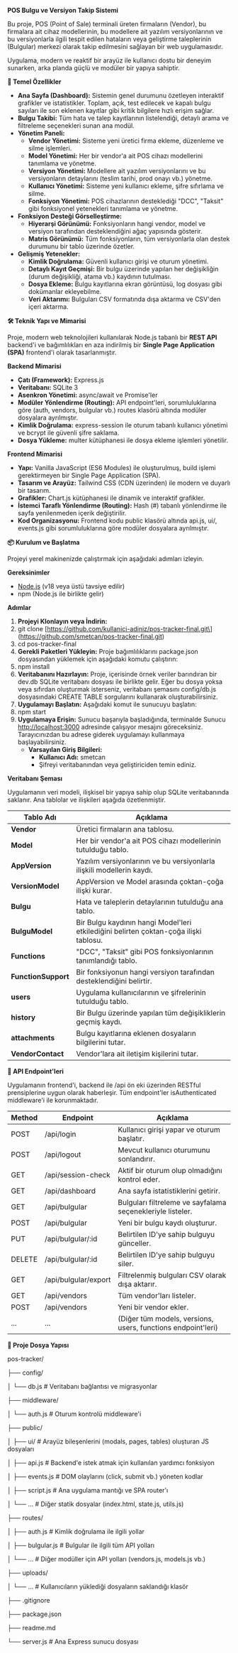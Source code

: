 **POS Bulgu ve Versiyon Takip Sistemi**

Bu proje, POS (Point of Sale) terminali üreten firmaların (Vendor), bu firmalara ait cihaz modellerinin, bu modellere ait yazılım versiyonlarının ve bu versiyonlarla ilgili tespit edilen hataların veya geliştirme taleplerinin (Bulgular) merkezi olarak takip edilmesini sağlayan bir web uygulamasıdır.

Uygulama, modern ve reaktif bir arayüz ile kullanıcı dostu bir deneyim sunarken, arka planda güçlü ve modüler bir yapıya sahiptir.

**🚀 Temel Özellikler**

- **Ana Sayfa (Dashboard):** Sistemin genel durumunu özetleyen interaktif grafikler ve istatistikler. Toplam, açık, test edilecek ve kapalı bulgu sayıları ile son eklenen kayıtlar gibi kritik bilgilere hızlı erişim sağlar.
- **Bulgu Takibi:** Tüm hata ve talep kayıtlarının listelendiği, detaylı arama ve filtreleme seçenekleri sunan ana modül.
- **Yönetim Paneli:**
  - **Vendor Yönetimi:** Sisteme yeni üretici firma ekleme, düzenleme ve silme işlemleri.
  - **Model Yönetimi:** Her bir vendor'a ait POS cihazı modellerini tanımlama ve yönetme.
  - **Versiyon Yönetimi:** Modellere ait yazılım versiyonlarını ve bu versiyonların detaylarını (teslim tarihi, prod onayı vb.) yönetme.
  - **Kullanıcı Yönetimi:** Sisteme yeni kullanıcı ekleme, şifre sıfırlama ve silme.
  - **Fonksiyon Yönetimi:** POS cihazlarının desteklediği "DCC", "Taksit" gibi fonksiyonel yetenekleri tanımlama ve yönetme.
- **Fonksiyon Desteği Görselleştirme:**
  - **Hiyerarşi Görünümü:** Fonksiyonların hangi vendor, model ve versiyon tarafından desteklendiğini ağaç yapısında gösterir.
  - **Matris Görünümü:** Tüm fonksiyonların, tüm versiyonlarla olan destek durumunu bir tablo üzerinde özetler.
- **Gelişmiş Yetenekler:**
  - **Kimlik Doğrulama:** Güvenli kullanıcı girişi ve oturum yönetimi.
  - **Detaylı Kayıt Geçmişi:** Bir bulgu üzerinde yapılan her değişikliğin (durum değişikliği, atama vb.) kaydının tutulması.
  - **Dosya Ekleme:** Bulgu kayıtlarına ekran görüntüsü, log dosyası gibi dokümanlar ekleyebilme.
  - **Veri Aktarımı:** Bulguları CSV formatında dışa aktarma ve CSV'den içeri aktarma.

**🛠️ Teknik Yapı ve Mimarisi**

Proje, modern web teknolojileri kullanılarak Node.js tabanlı bir **REST API** backend'i ve bağımlılıkları en aza indirilmiş bir **Single Page Application (SPA)** frontend'i olarak tasarlanmıştır.

**Backend Mimarisi**

- **Çatı (Framework):** Express.js
- **Veritabanı:** SQLite 3
- **Asenkron Yönetimi:** async/await ve Promise'ler
- **Modüler Yönlendirme (Routing):** API endpoint'leri, sorumluluklarına göre (auth, vendors, bulgular vb.) routes klasörü altında modüler dosyalara ayrılmıştır.
- **Kimlik Doğrulama:** express-session ile oturum tabanlı kullanıcı yönetimi ve bcrypt ile güvenli şifre saklama.
- **Dosya Yükleme:** multer kütüphanesi ile dosya ekleme işlemleri yönetilir.

**Frontend Mimarisi**

- **Yapı:** Vanilla JavaScript (ES6 Modules) ile oluşturulmuş, build işlemi gerektirmeyen bir Single Page Application (SPA).
- **Tasarım ve Arayüz:** Tailwind CSS (CDN üzerinden) ile modern ve duyarlı bir tasarım.
- **Grafikler:** Chart.js kütüphanesi ile dinamik ve interaktif grafikler.
- **İstemci Taraflı Yönlendirme (Routing):** Hash (#) tabanlı yönlendirme ile sayfa yenilenmeden içerik değiştirilir.
- **Kod Organizasyonu:** Frontend kodu public klasörü altında api.js, ui/, events.js gibi sorumluluklarına göre modüler dosyalara ayrılmıştır.


**📦 Kurulum ve Başlatma**

Projeyi yerel makinenizde çalıştırmak için aşağıdaki adımları izleyin.

**Gereksinimler**

- [Node.js](https://nodejs.org/) (v18 veya üstü tavsiye edilir)
- npm (Node.js ile birlikte gelir)

**Adımlar**

1. **Projeyi Klonlayın veya İndirin:**
2. git clone \[<https://github.com/kullanici-adiniz/pos-tracker-final.git\>](<https://github.com/smetcan/pos-tracker-final.git>)
3. cd pos-tracker-final
4. **Gerekli Paketleri Yükleyin:** Proje bağımlılıklarını package.json dosyasından yüklemek için aşağıdaki komutu çalıştırın:
5. npm install
6. **Veritabanını Hazırlayın:** Proje, içerisinde örnek veriler barındıran bir dev.db SQLite veritabanı dosyası ile birlikte gelir. Eğer bu dosya yoksa veya sıfırdan oluşturmak isterseniz, veritabanı şemasını config/db.js dosyasındaki CREATE TABLE sorgularını kullanarak oluşturabilirsiniz.
7. **Uygulamayı Başlatın:** Aşağıdaki komut ile sunucuyu başlatın:
8. npm start
9. **Uygulamaya Erişin:** Sunucu başarıyla başladığında, terminalde Sunucu <http://localhost:3000> adresinde çalışıyor mesajını göreceksiniz. Tarayıcınızdan bu adrese giderek uygulamayı kullanmaya başlayabilirsiniz.
    - **Varsayılan Giriş Bilgileri:**
        - **Kullanıcı Adı:** smetcan
        - Şifreyi veritabanından veya geliştiriciden temin ediniz.


**Veritabanı Şeması**

Uygulamanın veri modeli, ilişkisel bir yapıya sahip olup SQLite veritabanında saklanır. Ana tablolar ve ilişkileri aşağıda özetlenmiştir.

| **Tablo Adı** | **Açıklama** |
| --- | --- |
| **Vendor** | Üretici firmaların ana tablosu. |
| **Model** | Her bir vendor'a ait POS cihazı modellerinin tutulduğu tablo. |
| **AppVersion** | Yazılım versiyonlarının ve bu versiyonlarla ilişkili modellerin kaydı. |
| **VersionModel** | AppVersion ve Model arasında çoktan-çoğa ilişki kurar. |
| **Bulgu** | Hata ve taleplerin detaylarının tutulduğu ana tablo. |
| **BulguModel** | Bir Bulgu kaydının hangi Model'leri etkilediğini belirten çoktan-çoğa ilişki tablosu. |
| **Functions** | "DCC", "Taksit" gibi POS fonksiyonlarının tanımlandığı tablo. |
| **FunctionSupport** | Bir fonksiyonun hangi versiyon tarafından desteklendiğini belirtir. |
| **users** | Uygulama kullanıcılarının ve şifrelerinin tutulduğu tablo. |
| **history** | Bir Bulgu üzerinde yapılan tüm değişikliklerin geçmiş kaydı. |
| **attachments** | Bulgu kayıtlarına eklenen dosyaların bilgilerini tutar. |
| **VendorContact** | Vendor'lara ait iletişim kişilerini tutar. |


**🚀 API Endpoint'leri**

Uygulamanın frontend'i, backend ile /api ön eki üzerinden RESTful prensiplerine uygun olarak haberleşir. Tüm endpoint'ler isAuthenticated middleware'i ile korunmaktadır.

| **Method** | **Endpoint** | **Açıklama** |
| --- | --- | --- |
| POST | /api/login | Kullanıcı girişi yapar ve oturum başlatır. |
| POST | /api/logout | Mevcut kullanıcı oturumunu sonlandırır. |
| GET | /api/session-check | Aktif bir oturum olup olmadığını kontrol eder. |
| GET | /api/dashboard | Ana sayfa istatistiklerini getirir. |
| GET | /api/bulgular | Bulguları filtreleme ve sayfalama seçenekleriyle listeler. |
| POST | /api/bulgular | Yeni bir bulgu kaydı oluşturur. |
| PUT | /api/bulgular/:id | Belirtilen ID'ye sahip bulguyu günceller. |
| DELETE | /api/bulgular/:id | Belirtilen ID'ye sahip bulguyu siler. |
| GET | /api/bulgular/export | Filtrelenmiş bulguları CSV olarak dışa aktarır. |
| GET | /api/vendors | Tüm vendor'ları listeler. |
| POST | /api/vendors | Yeni bir vendor ekler. |
| ... | ... | (Diğer tüm models, versions, users, functions endpoint'leri) |


**📁 Proje Dosya Yapısı**

pos-tracker/

├── config/

│ └── db.js # Veritabanı bağlantısı ve migrasyonlar

├── middleware/

│ └── auth.js # Oturum kontrolü middleware'i

├── public/

│ ├── ui/ # Arayüz bileşenlerini (modals, pages, tables) oluşturan JS dosyaları

│ ├── api.js # Backend'e istek atmak için kullanılan yardımcı fonksiyon

│ ├── events.js # DOM olaylarını (click, submit vb.) yöneten kodlar

│ ├── script.js # Ana uygulama mantığı ve SPA router'ı

│ └── ... # Diğer statik dosyalar (index.html, state.js, utils.js)

├── routes/

│ ├── auth.js # Kimlik doğrulama ile ilgili yollar

│ ├── bulgular.js # Bulgular ile ilgili tüm API yolları

│ └── ... # Diğer modüller için API yolları (vendors.js, models.js vb.)

├── uploads/

│ └── ... # Kullanıcıların yüklediği dosyaların saklandığı klasör

├── .gitignore

├── package.json

├── readme.md

└── server.js # Ana Express sunucu dosyası